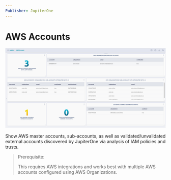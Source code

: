 ```yaml
---
Publisher: JupiterOne
---
```


# AWS Accounts

![sample-screenshot](board.png)

Show AWS master accounts, sub-accounts, as well as validated/unvalidated
external accounts discovered by JupiterOne via analysis of IAM policies and trusts.

> Prerequisite: 
>
> This requires AWS integrations and works best with multiple AWS
> accounts configured using AWS Organizations.
